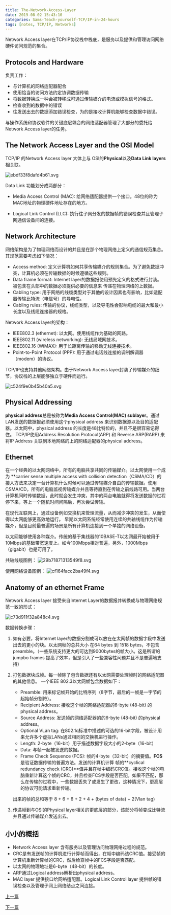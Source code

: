 ```yaml
---
title: The-Network-Access-Layer
date: 2019-08-02 15:43:10
categories: Sams-Teach-yourself-TCP/IP-in-24-hours
tags: [notes, TCP/IP, Networks]
---
```


Network Access layer在TCP/IP协议栈中栈底，是服务以及提供和管理访问网络硬件访问规范的集合。

## Protocols and Hardware

负责工作：

- 与计算机的网络适配器配合
- 使用恰当的访问方法约定协调数据传输
- 将数据转换成一种会被转移成可通过传输媒介的电流或模拟信号的格式。
- 检查收到的数据中的错误
- 往发送出去的数据添加错误检查，为的是接收计算机能够检查数据中错误。

与操作系统和协议软件的关键底层耦合的网络适配器管理了大部分的委托给Network Access layer的任务。

## The Network Access Layer and the OSI Model

TCP/IP 的Network Access layer 大体上与 OSI的**Physical**以及**Data Link layers**相关联。

![ebdf33f8dafd4b61.svg](https://i.quantuminit.com/ebdf33f8dafd4b61.svg)

Data Link 功能划分成两部分：

- Media Access Control (MAC): 给网络适配器提供一个接口。48位的称为MAC地址的物理硬件地址存在的地方。

- Logical Link Control (LLC): 执行往子网分发的数据帧的错误检查并且管理子网通信设备间的连接。

## Network Architecture

网络架构是为了物理网络而设计的并且是在那个物理网络上定义的通信规范集合。其规范需要考虑如下情况：

- Access method: 定义计算机如何共享传输媒介的规则集合。为了避免数据冲突，计算机必须在传输数据的时候遵循这些规则。
- Data frame format: Internet layer的数据报使用预先定义的格式进行封装。被包含在头部中的数据必须提供必要的信息来
传递在物理网络的上数据。
- Cabling type: 用于网络的线缆类型对于其他的设计因素也有影响，比如适配器传输比特流（电信号）的导电性。
- Cabling rules: 传输的协议，线缆类型，以及导电性会影响电缆的最大和最小长度以及线缆连接器的规格。

Network Access layer的架构：

- IEEE802.3 (ethernet): 以太网。使用线缆作为基础的网路。
- IEEE802.11 (wireless networking): 无线局域网技术。
- IEEE802.16 (WiMAX): 用于长距离传输的移动无线连接技术。
- Point-to-Point Protocol (PPP): 用于通过电话线连接的调制解调器（modem）的协议。

TCP/IP也支持其他网络架构。由于Network Access layer封装了传输媒介的细节，协议栈的上层能够独立于硬件而运行。

![c524f9e0b45b40a5.svg](https://i.quantuminit.com/c524f9e0b45b40a5.svg)

## Physical Addressing

**physical address**总是被称为**Media Access Control(MAC) sublayer**。通过LAN发送的数据报必须使用这个physical address 来识别数据源以及目的适配器。以太网中，physical address 的长度是48比特位的，并且不是很容易记得住。
TCP/IP使用Address Resolution Protocol(ARP) 和 Reverse ARP(RARP) 来将IP Address 关联到本地网络的上的网络适配器的physical address。

## Ethernet

在一个经典的以太网网络中，所有的电脑共享共同的传输媒介。以太网使用一个成为 **carrier sense multiple access with collision detection（CSMA/CD）的接入方法来决定一台计算机什么时候可以通过传输媒介自由的传输数据。使用CSMA/CD，所有的电脑监视传输媒介并且等待直到在传输之前线路可用。当两台计算机同时传输数据，此时就会发生冲突，其中的两台电脑就得将发送数据的过程停下来，等上一个随机时间间隔后，再次尝试传输。

在现代互联网上，通过设备例如交换机来管理流量，从而减少冲突的发生，从而使得以太网能够更高效地运行。
早期以太网系统经常使用连续的共轴线缆作为传输媒介，但是目前最普遍的场景是所有计算机连接到一个单独的网络设备。

以太网能够使用各种媒介。传统的基于集线器的10BASE-T以太网最开始被用于10Mbps的基础带宽速度上。如今100Mbps相对普遍，另外，1000Mbps（gigabit）也是可用了。

共轴线缆图例：
![29b71871313549f8.svg](https://i.quantuminit.com/29b71871313549f8.svg)

使用网络设备图例：
![cf164facc2ba49f4.svg](https://i.quantuminit.com/cf164facc2ba49f4.svg)

## Anatomy of an ethernet Frame

Network Access layer 接受来自Internet Layer的数据报并转换成与物理网络规范一致的形式：

![c73d911f32a848c4.svg](https://i.quantuminit.com/c73d911f32a848c4.svg)

数据转换步骤：

1. 如有必要，将Internet layer的数据分割成可以放在在太网帧的数据字段中发送出去的更小的块。以太网帧的总共大小
在64 bytes 到 1518 bytes，不包含preamble。（一些系统支持更大的可达到9000bytes的帧大小。这是所谓的jumpbo frames 提高了效率，但是引入了一些兼容性问题并且不是普遍地支持）

2. 打包数据块成帧。每一帧除了包含数据还有以太网需要处理帧时的网络适配器的其他信息。
    一个IEEE 802.3以太网帧包含数据如下：

    - Preamble: 用来标记帧开始的比特序列（8字节，最后的一帧是一字节的起始帧分割符）。
    - Recipient Address: 接收这个帧的网络适配器的6-byte (48-bit) 的physical address。
    - Source Address: 发送帧的网络适配器的的6-byte (48-bit) 的physical address。
    - Optional VLan tag: 在802.1q标准中描述的可选的16-bit字段，被设计用来允许多个虚拟LANs通过相同的交换机进行操作。
    - Length: 2-byte（16-bit）用于描述数据字段大小的2-byte（16-bit）
    - Data: 与帧一起被发送的数据。
    - Frame Check Sequence (FCS): 帧的4-byte（32-bit）的摘要值。**FCS**是验证数据传输的普遍方法。发送的计算机计算
    帧的**cyclical redundancy check (CRC)**值并且在帧中编码CRC值。接收这个帧的电脑重新计算这个帧的CRC，并且检查FCS字段是否匹配。如果不匹配，那么在传输的过程中，一些数据丢失了或发生了更改，这种情况下，更高层的协议可能请求重新传输。

    出来的帧的总和等于 8 + 6 + 6 + 2 + 4 + (bytes of data) + 2(Vlan tag)

3. 传递帧到与OSI的Physical layer相关的更底层的部分，该部分将帧变成比特流并且通过传输媒介发送出去。

## 小小的概括

- Network Access layer 含有服务以及管理访问物理网络过程的规范。
- CRC是有发送帧的计算机进行计算帧而得出，在帧中编码该CRC值。接受帧的计算机重新计算帧的CRC，然后检查帧中的FCS字段是否匹配。
- 以太网的物理地址是6-byte（48-bit）的长度。
- ARP通过Logical address解析出physical address。
- MAC layer 提供接口给网络适配器。Logical Link Control layer 提供帧的错误检查以及管理子网上网络结点之间连接。

[上一篇](/How-TCP-IP-works)

[下一篇](Internet-Layer)
